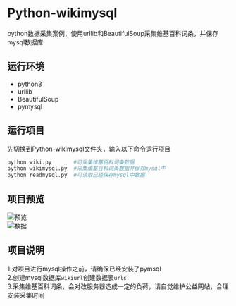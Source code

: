 # Python-wikimysql
python数据采集案例，使用urllib和BeautifulSoup采集维基百科词条，并保存mysql数据库

## 运行环境  
* python3  
* urllib  
* BeautifulSoup  
* pymysql  

## 运行项目  
先切换到Python-wikimysql文件夹，输入以下命令运行项目    
```python      
python wiki.py       #可采集维基百科词条数据  
python wikimysql.py  #采集维基百科词条数据并保存mysql中
python readmysql.py  #可读取已经保存mysql中数据
```
## 项目预览  
![预览](show.gif"数据保存到mysql中")  
![数据](sql.jpg"采集179条数据")  

## 项目说明  
1.对项目进行mysql操作之前，请确保已经安装了pymsql  
2.创建mysql数据库`wikiurl`创建数据表`urls`  
3.采集维基百科词条，会对改服务器造成一定的负荷，请自觉维护公益网站，合理安装采集时间  
